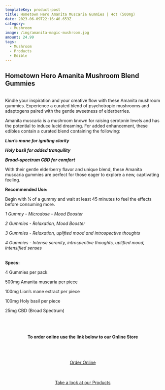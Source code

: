 ```yaml
---
templateKey: product-post
title: Hometown Hero Amanita Muscaria Gummies | 4ct (500mg)
date: 2023-06-09T22:16:40.653Z
category:
  - Mushroom
image: /img/amanita-magic-mushroom.jpg
amount: 24.99
tags:
  - Mushroom
  - Products
  - Edible
---
```

## Hometown Hero Amanita Mushroom Blend Gummies

\
Kindle your inspiration and your creative flow with these Amanita mushroom gummies. Experience a curated blend of psychotropic mushrooms and adaptogens paired with the gentle sweetness of elderberries.

Amanita muscaria is a mushroom known for raising serotonin levels and has the potential to induce lucid dreaming. For added enhancement, these edibles contain a curated blend containing the following:

***Lion’s mane for igniting clarity***

***Holy basil for added tranquility***

***Broad-spectrum CBD for comfort***

With their gentle elderberry flavor and unique blend, these Amanita muscaria gummies are perfect for those eager to explore a new, captivating feeling.

**Recommended Use:**

Begin with ¼ of a gummy and wait at least 45 minutes to feel the effects before consuming more.

*1 Gummy - Microdose - Mood Booster*

*2 Gummies - Relaxation, Mood Booster*

*3 Gummies - Relaxation, uplifted mood and introspective thoughts*

*4 Gummies - Intense serenity, introspective thoughts, uplifted mood, intensified senses*

\
**Specs:**

4  Gummies per pack

500mg Amanita muscaria per piece

100mg Lion’s mane extract per piece

100mg Holy basil per piece

25mg CBD (Broad Spectrum)

<br><br>

<Center>

#### **To order online use the link below to our Online Store**

<br><br>

<Center><a class="link-view-more-products" target="_blank" href="https://capitalcbd.shop/product/hometown-hero-amanita-muscaria-gummies-4ct-500mg/">Order Online</a></

<br><br><br>

<Center><a class="link-view-more-products" target="_blank" href="https://capitalamericanshaman.com/products">Take a look at our Products</a></Center>

<br><br>